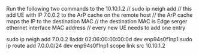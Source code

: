 Run the following two commands to the 10.10.1.2
// sudo ip neigh add
// this add UE with IP 7.0.0.2 to the ArP cache on the remote host
// the ArP cache maps the IP to the destination MAC
// the destination MAC is Edge serger ethernet interface MAC address
// every new UE needs to add one entry

sudo ip neigh add 7.0.0.2 lladdr 02:06:00:00:00:0d dev enp94s0f1np1
sudo ip route add 7.0.0.0/24 dev enp94s0f1np1 scope link src 10.10.1.2


